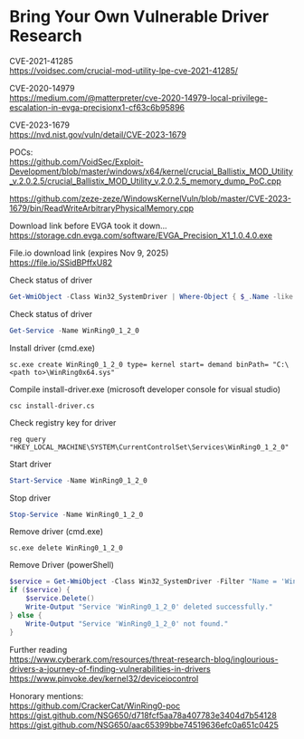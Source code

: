 # Bring Your Own Vulnerable Driver Research  

CVE-2021-41285  
https://voidsec.com/crucial-mod-utility-lpe-cve-2021-41285/  

CVE-2020-14979  
https://medium.com/@matterpreter/cve-2020-14979-local-privilege-escalation-in-evga-precisionx1-cf63c6b95896  

CVE-2023-1679  
https://nvd.nist.gov/vuln/detail/CVE-2023-1679  

POCs:  
https://github.com/VoidSec/Exploit-Development/blob/master/windows/x64/kernel/crucial_Ballistix_MOD_Utility_v.2.0.2.5/crucial_Ballistix_MOD_Utility_v.2.0.2.5_memory_dump_PoC.cpp  


https://github.com/zeze-zeze/WindowsKernelVuln/blob/master/CVE-2023-1679/bin/ReadWriteArbitraryPhysicalMemory.cpp  

Download link before EVGA took it down...  
https://storage.cdn.evga.com/software/EVGA_Precision_X1_1.0.4.0.exe  

File.io download link (expires Nov 9, 2025)  
https://file.io/SSidBPffxU82  

Check status of driver  
```powershell  
Get-WmiObject -Class Win32_SystemDriver | Where-Object { $_.Name -like "*WinRing0*" }
```  

Check status of driver  
```powershell  
Get-Service -Name WinRing0_1_2_0
```  

Install driver (cmd.exe)  
```  
sc.exe create WinRing0_1_2_0 type= kernel start= demand binPath= "C:\<path to>\WinRing0x64.sys"
```  

Compile install-driver.exe (microsoft developer console for visual studio)  
```  
csc install-driver.cs
```  

Check registry key for driver  
```  
reg query "HKEY_LOCAL_MACHINE\SYSTEM\CurrentControlSet\Services\WinRing0_1_2_0"
```  

Start driver  
```powershell  
Start-Service -Name WinRing0_1_2_0
```  

Stop driver  
```powershell  
Stop-Service -Name WinRing0_1_2_0
```  

Remove driver (cmd.exe)  
```  
sc.exe delete WinRing0_1_2_0
```  

Remove Driver (powerShell)  
```powershell  
$service = Get-WmiObject -Class Win32_SystemDriver -Filter "Name = 'WinRing0_1_2_0'"
if ($service) {
    $service.Delete()
    Write-Output "Service 'WinRing0_1_2_0' deleted successfully."
} else {
    Write-Output "Service 'WinRing0_1_2_0' not found."
}
```  

Further reading  
https://www.cyberark.com/resources/threat-research-blog/inglourious-drivers-a-journey-of-finding-vulnerabilities-in-drivers  
https://www.pinvoke.dev/kernel32/deviceiocontrol  

Honorary mentions:  
https://github.com/CrackerCat/WinRing0-poc  
https://gist.github.com/NSG650/d718fcf5aa78a407783e3404d7b54128  
https://gist.github.com/NSG650/aac65399bbe74519636efc0a651c0425  




